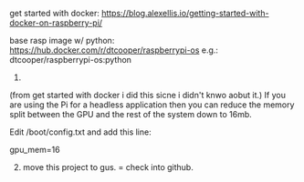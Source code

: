 
get started with docker: https://blog.alexellis.io/getting-started-with-docker-on-raspberry-pi/

base rasp image w/ python: https://hub.docker.com/r/dtcooper/raspberrypi-os  e.g.: dtcooper/raspberrypi-os:python

1.

(from get started with docker i did this sicne i didn't knwo aobut it.)
If you are using the Pi for a headless application then you can reduce the memory split between the GPU and the rest of the system down to 16mb.

Edit /boot/config.txt and add this line:

gpu_mem=16

2. move this project to gus.
= check into github.